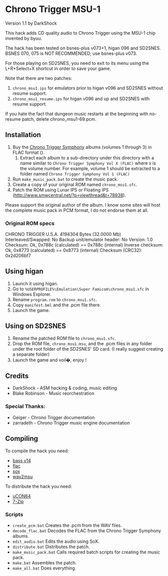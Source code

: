 # Chrono Trigger MSU-1
Version 1.1
by DarkShock

This hack adds CD quality audio to Chrono Trigger using the MSU-1 chip invented by byuu.

The hack has been tested on bsnes-plus v073+1, higan 096 and SD2SNES. BSNES 070, 075 is NOT RECOMMENDED, use bsnes-plus v073.

For those playing on SD2SNES, you need to exit to its menu using the L+R+Select+X shortcut in order to save your game.

Note that there are two patches:
1. `chrono_msu1.ips` for emulators prior to higan v096 and SD2SNES without resume support.
2. `chrono_msu1_resume.ips` for higan v096 and up and SD2SNES with resume support.

If you hate the fact that dungeon music restarts at the beginning with no-resume patch, delete chrono_msu1-69.pcm.

## Installation
1. Buy the [Chrono Trigger Symphony](http://www.thechronosymphony.com/) albums (volumes 1 through 3) in FLAC format ().
   1. Extract each album to a sub-directory under this directory with a name similar to `Chrono Trigger Symphony Vol X (FLAC)` where `X` is the volume number. For example, volume 1 should be extracted to a folder named `Chrono Trigger Symphony Vol 1 (FLAC)`
2. Run `make_music_pack.bat` to create the music pack.
3. Create a copy of your original ROM named `chrono_msu1.sfc`.
4. Patch the ROM using Lunar IPS or Floating IPS (http://www.smwcentral.net/?p=viewthread&t=78938).

Please support the original author of the album. I know some sites will host the complete music pack in PCM format, I do not endorse them at all.

### Original ROM specs
CHRONO TRIGGER
U.S.A.
4194304 Bytes (32.0000 Mb)
Interleaved/Swapped: No
Backup unit/emulator header: No
Version: 1.0
Checksum: Ok, 0x788c (calculated) == 0x788c (internal)
Inverse checksum: Ok, 0x8773 (calculated) == 0x8773 (internal)
Checksum (CRC32): 0x2d206bf7

## Using higan
1. Launch it using higan.
2. Go to `%USERPROFILE%\Emulation\Super Famicom\chrono_msu1.sfc` in Windows Explorer.
3. Rename `program.rom` to `chrono_msu1.sfc`.
4. Copy `manifest.bml` and the .pcm file there.
5. Launch the game.

## Using on SD2SNES
1. Rename the patched ROM file to `chrono_msu1.sfc`.
2. Drop the ROM file, `chrono_msu1.msu`, and the .pcm files in any folder under the root folder of the SD2SNES' SD card. (I really suggest creating a separate folder)
3. Launch the game and voil�, enjoy !

## Credits
* DarkShock - ASM hacking & coding, music editing
* Blake Robinson - Music reorchestration

### Special Thanks:
* Geiger - Chrono Trigger documentation
* zarradeth - Chrono Trigger music engine documentation

## Compiling

To compile the hack you need:
* [bass v14](https://web.archive.org/web/20140710190910/http://byuu.org/files/bass_v14.tar.xz)
* [flac](https://xiph.org/flac/download.html)
* [sox](http://sox.sourceforge.net/)
* [wav2msu](https://github.com/mlarouche/wav2msu)

To distribute the hack you need:
* [uCON64](http://ucon64.sourceforge.net/)
* [7-Zip](http://www.7-zip.org/)

### Scripts
* `create_pcm.bat` Creates the .pcm from the WAV files.
* `decode_flac.bat` Decodes the FLAC from the Chrono Trigger Symphony albums.
* `edit_audio.bat` Edits the audio using SoX.
* `distribute.bat` Distributes the patch.
* `make_music_pack.bat` Calls required batch scripts for creating the music pack.
* `make.bat` Assembles the patch.
* `make_all.bat` Does everything.
